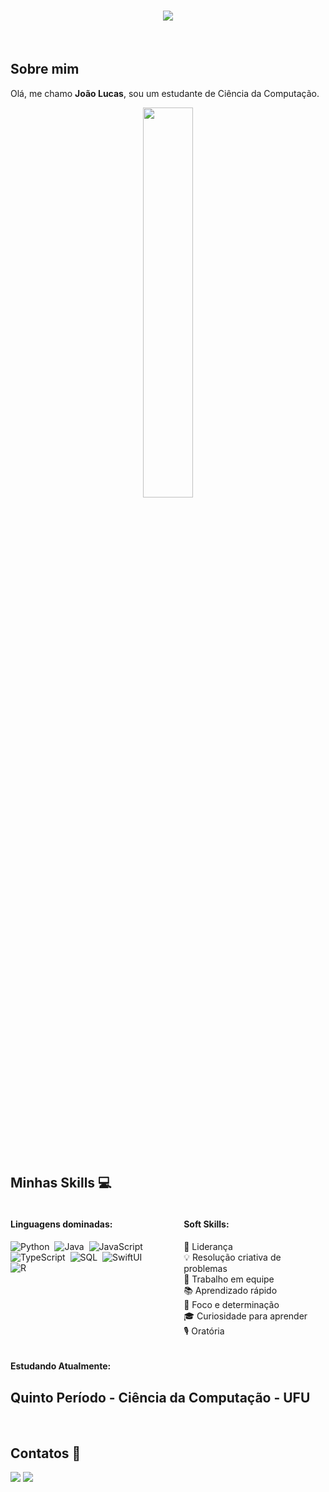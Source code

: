 <h1 align="center">
    <img src="https://readme-typing-svg.herokuapp.com?font=Righteous&size=45&duration=3000&pause=1000&color=008000&center=true&vCenter=true&random=false&width=700&height=70&lines=Ol%C3%A1%2C+meu+nome+%C3%A9+Jo%C3%A3o+Lucas!" />
</h1>

&nbsp;&nbsp;&nbsp;

## Sobre mim

Olá, me chamo **João Lucas**, sou um estudante de Ciência da Computação.

<div  align="center" style="margin-bottom:100px">
<img width=40% align="center" src="https://github-readme-stats-git-main-rafaelalexandrino.vercel.app/api/top-langs/?username=Joao-Lucas-Pontes-Freitas&show_icons=true&theme=radical&layout=compact" />
 </div>
 
 &nbsp;
 &nbsp;

## Minhas Skills 💻

<div style="display: flex; justify-content: space-between;">
    <div style="width: 45%;">
        <h4>Linguagens dominadas:</h4>
        <img src="https://img.shields.io/badge/Python-3776AB?style=for-the-badge&logo=python&logoColor=white" alt="Python">&nbsp;
        <img src="https://img.shields.io/badge/Java-007396?style=for-the-badge&logo=java&logoColor=white" alt="Java">&nbsp;
        <img src="https://img.shields.io/badge/JavaScript-F7DF1E?style=for-the-badge&logo=javascript&logoColor=black" alt="JavaScript">&nbsp;
        <img src="https://img.shields.io/badge/TypeScript-007ACC?style=for-the-badge&logo=typescript&logoColor=white" alt="TypeScript">&nbsp;
        <img src="https://img.shields.io/badge/SQL-003B57?style=for-the-badge&logo=sql&logoColor=white" alt="SQL">&nbsp;
        <img src="https://img.shields.io/badge/SwiftUI-34AADC?style=for-the-badge&logo=swift&logoColor=white" alt="SwiftUI">&nbsp;
        <img src="https://img.shields.io/badge/R-276DC3?style=for-the-badge&logo=r&logoColor=white" alt="R">&nbsp;
    </div>
    <div style="width: 45%;">
        <h4>Soft Skills:</h4>
        <p>🚀 Liderança<br>
        💡 Resolução criativa de problemas<br>
        🤝 Trabalho em equipe<br>
        📚 Aprendizado rápido<br>
        🎯 Foco e determinação<br>
        🎓 Curiosidade para aprender<br>
        🎙️ Oratória</p>
    </div>
</div>



#### Estudando Atualmente:

## Quinto Período - Ciência da Computação - UFU


&nbsp;
&nbsp;

## Contatos 📧

<div> 
<a href = "mailto:rafaisidro225@gmail.com"> <img src="https://img.shields.io/badge/-Gmail-c42528?style=for-the-badge&logo=gmail&logoColor=white" target="_blank"></a>
<a href="https://www.linkedin.com/in/rafael-isidro/" target="_blank"><img src="https://img.shields.io/badge/-LinkedIn-%230077B5?style=for-the-badge&logo=linkedin&logoColor=white"  target="_blank"></a> 
</div>&nbsp;&nbsp;
 
